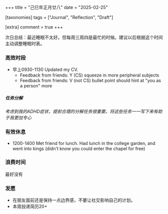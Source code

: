 +++
title = "己巳年正月廿八"
date = "2025-02-25"

[taxonomies]
tags = ["Journal", "Reflection", "Draft"]

[extra]
comment = true
+++

次日总结：最近睡眠不太好。但每周三周四是最忙的时候。建议以后根据这个时间主动调整睡眠时表。

### 高效时段
- 早上0930-1130 Updated my CV.
    - Feedback from friends: Y (CS) squeeze in more peripheral subjects
    - Feedback from friends: V (not CS) bullet point should hint at "you as a person" more

##### 任务分解
_考虑到我的ADHD症状，提前合理的分解任务很重要。将这些任务一一写下来有助于我更加专心_

### 有效休息
- 1200-1400 Met friend for lunch. Had lunch in the college garden, and went
    into kings (didn't know you could enter the chapel for free)

### 浪费时间
最好没有

### 发愿
- 在朋友面前还是保持一点边界感，不要让社交影响自己的计划。
- 本周投递简历20+
